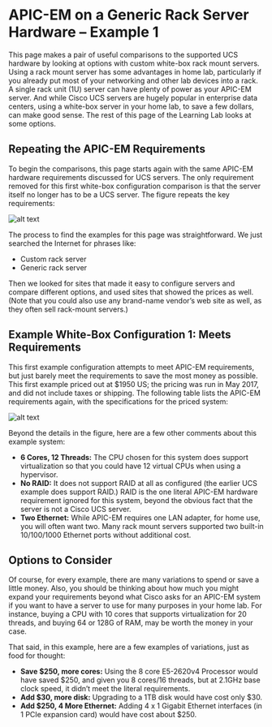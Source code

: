 
# APIC-EM on a Generic Rack Server Hardware – Example 1
This page makes a pair of useful comparisons to the supported UCS hardware by looking at options with custom white-box rack mount servers. Using a rack mount server has some advantages in home lab, particularly if you already put most of your networking and other lab devices into a rack. A single rack unit (1U) server can have plenty of power as your APIC-EM server. And while Cisco UCS servers are hugely popular in enterprise data centers, using a white-box server in your home lab, to save a few dollars, can make good sense. The rest of this page of the Learning Lab looks at some options.

## Repeating the APIC-EM Requirements
To begin the comparisons, this page starts again with the same APIC-EM hardware requirements discussed for UCS servers. The only requirement removed for this first white-box configuration comparison is that the server itself no longer has to be a UCS server. The figure repeats the key requirements:

![alt text](/posts/files/home-setup/assets/images/apic-26.png )


The process to find the examples for this page was straightforward. We just searched the Internet for phrases like:

- Custom rack server
- Generic rack server

Then we looked for sites that made it easy to configure servers and compare different options, and used sites that showed the prices as well. (Note that you could also use any brand-name vendor’s web site as well, as they often sell rack-mount servers.)

## Example White-Box Configuration 1: Meets Requirements
This first example configuration attempts to meet APIC-EM requirements, but just barely meet the requirements to save the most money as possible. This first example priced out at $1950 US; the pricing was run in May 2017, and did not include taxes or shipping. The following table lists the APIC-EM requirements again, with the specifications for the priced system:

![alt text](/posts/files/home-setup/assets/images/apic-27.png )


Beyond the details in the figure, here are a few other comments about this example system:

- **6 Cores, 12 Threads:** The CPU chosen for this system does support virtualization so that you could have 12 virtual CPUs when using a hypervisor.
- **No RAID:** It does not support RAID at all as configured (the earlier UCS example does support RAID.) RAID is the one literal APIC-EM hardware requirement ignored for this system, beyond the obvious fact that the server is not a Cisco UCS server.
- **Two Ethernet:** While APIC-EM requires one LAN adapter, for home use, you will often want two. Many rack mount servers supported two built-in 10/100/1000 Ethernet ports without additional cost.


## Options to Consider

Of course, for every example, there are many variations to spend or save a little money. Also, you should be thinking about how much you might expand your requirements beyond what Cisco asks for an APIC-EM system if you want to have a server to use for many purposes in your home lab. For instance, buying a CPU with 10 cores that supports virtualization for 20 threads, and buying 64 or 128G of RAM, may be worth the money in your case.

That said, in this example, here are a few examples of variations, just as food for thought:

- **Save $250, more cores:** Using the 8 core E5-2620v4 Processor would have saved $250, and given you 8 cores/16 threads, but at 2.1GHz base clock speed, it didn’t meet the literal requirements.
- **Add $30, more disk:** Upgrading to a 1TB disk would have cost only $30.
- **Add $250, 4 More Ethernet:** Adding 4 x 1 Gigabit Ethernet interfaces (in 1 PCIe expansion card) would have cost about $250.
